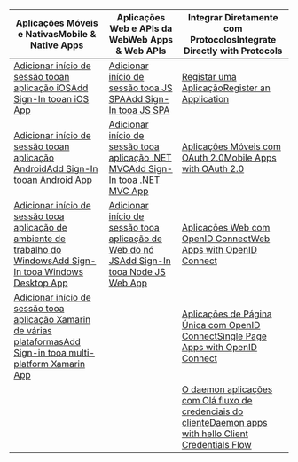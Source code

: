 | <span data-ttu-id="6f30c-101">Aplicações Móveis e Nativas</span><span class="sxs-lookup"><span data-stu-id="6f30c-101">Mobile & Native Apps</span></span> | <span data-ttu-id="6f30c-102">Aplicações Web e APIs da Web</span><span class="sxs-lookup"><span data-stu-id="6f30c-102">Web Apps & Web APIs</span></span> | <span data-ttu-id="6f30c-103">Integrar Diretamente com Protocolos</span><span class="sxs-lookup"><span data-stu-id="6f30c-103">Integrate Directly with Protocols</span></span> |
| --- | --- | --- |
| [<span data-ttu-id="6f30c-104">Adicionar início de sessão tooan aplicação iOS</span><span class="sxs-lookup"><span data-stu-id="6f30c-104">Add Sign-In tooan iOS App</span></span>](../articles/active-directory/develop/GuidedSetups/active-directory-ios.md) | [<span data-ttu-id="6f30c-105">Adicionar início de sessão tooa JS SPA</span><span class="sxs-lookup"><span data-stu-id="6f30c-105">Add Sign-In tooa JS SPA</span></span>](../articles/active-directory/develop/GuidedSetups/active-directory-javascriptspa.md) |[<span data-ttu-id="6f30c-106">Registar uma Aplicação</span><span class="sxs-lookup"><span data-stu-id="6f30c-106">Register an Application</span></span>](../articles/active-directory/develop/active-directory-v2-app-registration.md) | 
| [<span data-ttu-id="6f30c-107">Adicionar início de sessão tooan aplicação Android</span><span class="sxs-lookup"><span data-stu-id="6f30c-107">Add Sign-In tooan Android App</span></span>](../articles/active-directory/develop/guidedsetups/active-directory-mobileanddesktopapp-android-intro.md) | [<span data-ttu-id="6f30c-108">Adicionar início de sessão tooa aplicação .NET MVC</span><span class="sxs-lookup"><span data-stu-id="6f30c-108">Add Sign-In tooa .NET MVC App</span></span>](../articles/active-directory/develop/guidedsetups/active-directory-serversidewebapp-aspnetwebappowin-intro.md) |[<span data-ttu-id="6f30c-109">Aplicações Móveis com OAuth 2.0</span><span class="sxs-lookup"><span data-stu-id="6f30c-109">Mobile Apps with OAuth 2.0</span></span>](../articles/active-directory/develop/active-directory-v2-protocols-oauth-code.md) |
| [<span data-ttu-id="6f30c-110">Adicionar início de sessão tooa aplicação de ambiente de trabalho do Windows</span><span class="sxs-lookup"><span data-stu-id="6f30c-110">Add Sign-In tooa Windows Desktop App</span></span>](../articles/active-directory/develop/guidedsetups/active-directory-mobileanddesktopapp-windowsdesktop-intro.md) |[<span data-ttu-id="6f30c-111">Adicionar início de sessão tooa aplicação de Web do nó JS</span><span class="sxs-lookup"><span data-stu-id="6f30c-111">Add Sign-In tooa Node JS Web App</span></span>](../articles/active-directory/develop/active-directory-v2-devquickstarts-node-web.md) |[<span data-ttu-id="6f30c-112">Aplicações Web com OpenID Connect</span><span class="sxs-lookup"><span data-stu-id="6f30c-112">Web Apps with OpenID Connect</span></span>](../articles/active-directory/develop/active-directory-v2-protocols-oidc.md) |
| [<span data-ttu-id="6f30c-113">Adicionar início de sessão tooa aplicação Xamarin de várias plataformas</span><span class="sxs-lookup"><span data-stu-id="6f30c-113">Add Sign-in tooa multi-platform Xamarin App</span></span>](https://github.com/Azure-Samples/active-directory-xamarin-native-v2)|  |[<span data-ttu-id="6f30c-114">Aplicações de Página Única com OpenID Connect</span><span class="sxs-lookup"><span data-stu-id="6f30c-114">Single Page Apps with OpenID Connect</span></span>](../articles/active-directory/develop/active-directory-v2-protocols-implicit.md) |
|  |  | [<span data-ttu-id="6f30c-115">O daemon aplicações com Olá fluxo de credenciais do cliente</span><span class="sxs-lookup"><span data-stu-id="6f30c-115">Daemon apps with hello Client Credentials Flow</span></span>](../articles/active-directory/develop/active-directory-v2-protocols-oauth-client-creds.md) |
